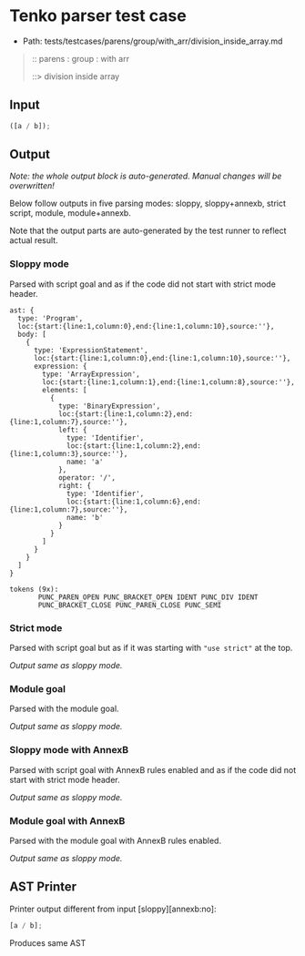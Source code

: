 # Tenko parser test case

- Path: tests/testcases/parens/group/with_arr/division_inside_array.md

> :: parens : group : with arr
>
> ::> division inside array

## Input

`````js
([a / b]);
`````

## Output

_Note: the whole output block is auto-generated. Manual changes will be overwritten!_

Below follow outputs in five parsing modes: sloppy, sloppy+annexb, strict script, module, module+annexb.

Note that the output parts are auto-generated by the test runner to reflect actual result.

### Sloppy mode

Parsed with script goal and as if the code did not start with strict mode header.

`````
ast: {
  type: 'Program',
  loc:{start:{line:1,column:0},end:{line:1,column:10},source:''},
  body: [
    {
      type: 'ExpressionStatement',
      loc:{start:{line:1,column:0},end:{line:1,column:10},source:''},
      expression: {
        type: 'ArrayExpression',
        loc:{start:{line:1,column:1},end:{line:1,column:8},source:''},
        elements: [
          {
            type: 'BinaryExpression',
            loc:{start:{line:1,column:2},end:{line:1,column:7},source:''},
            left: {
              type: 'Identifier',
              loc:{start:{line:1,column:2},end:{line:1,column:3},source:''},
              name: 'a'
            },
            operator: '/',
            right: {
              type: 'Identifier',
              loc:{start:{line:1,column:6},end:{line:1,column:7},source:''},
              name: 'b'
            }
          }
        ]
      }
    }
  ]
}

tokens (9x):
       PUNC_PAREN_OPEN PUNC_BRACKET_OPEN IDENT PUNC_DIV IDENT
       PUNC_BRACKET_CLOSE PUNC_PAREN_CLOSE PUNC_SEMI
`````

### Strict mode

Parsed with script goal but as if it was starting with `"use strict"` at the top.

_Output same as sloppy mode._

### Module goal

Parsed with the module goal.

_Output same as sloppy mode._

### Sloppy mode with AnnexB

Parsed with script goal with AnnexB rules enabled and as if the code did not start with strict mode header.

_Output same as sloppy mode._

### Module goal with AnnexB

Parsed with the module goal with AnnexB rules enabled.

_Output same as sloppy mode._

## AST Printer

Printer output different from input [sloppy][annexb:no]:

````js
[a / b];
````

Produces same AST
